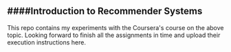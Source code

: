 ####Introduction to Recommender Systems
---------------------------------------
This repo contains my experiments with the Coursera's course on the above topic. Looking forward to finish all the assignments in time and upload their execution instructions here.
